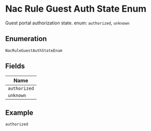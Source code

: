 
# Nac Rule Guest Auth State Enum

Guest portal authorization state. enum: `authorized`, `unknown`

## Enumeration

`NacRuleGuestAuthStateEnum`

## Fields

| Name |
|  --- |
| `authorized` |
| `unknown` |

## Example

```
authorized
```

